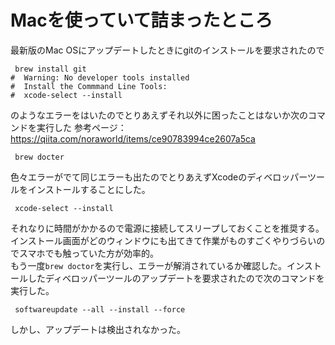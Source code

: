 # Macを使っていて詰まったところ
最新版のMac OSにアップデートしたときにgitのインストールを要求されたので
```ruby:qiita
 brew install git
#  Warning: No developer tools installed
#  Install the Commmand Line Tools:
#  xcode-select --install
```
のようなエラーをはいたのでとりあえずそれ以外に困ったことはないか次のコマンドを実行した
参考ページ：
https://qiita.com/noraworld/items/ce90783994ce2607a5ca
```ruby:qiita
 brew docter
```
色々エラーがでて同じエラーも出たのでとりあえずXcodeのディベロッパーツールをインストールすることにした。
```ruby:qiita
 xcode-select --install
```
それなりに時間がかかるので電源に接続してスリープしておくことを推奨する。インストール画面がどのウィンドウにも出てきて作業がものすごくやりづらいのでスマホでも触っていた方が効率的。  
もう一度`brew doctor`を実行し、エラーが解消されているか確認した。インストールしたディベロッパーツールのアップデートを要求されたので次のコマンドを実行した。
```ruby:qiita
 softwareupdate --all --install --force
```
しかし、アップデートは検出されなかった。

